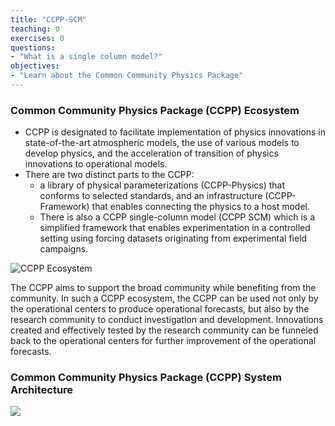 ```yaml
---
title: "CCPP-SCM"
teaching: 0
exercises: 0
questions:
- "What is a single column model?"
objectives:
- "Learn about the Common Community Physics Package"
---
```

### Common Community Physics Package (CCPP) Ecosystem
- CCPP is designated to facilitate implementation of physics innovations in state-of-the-art atmospheric models, the use of various models to develop physics, and the acceleration of transition of physics innovations to operational models. 
- There are two distinct parts to the CCPP: 
  - a library of physical parameterizations (CCPP-Physics) that conforms to selected standards, and an infrastructure (CCPP-Framework) that enables connecting the physics to a host model. 
  - There is also a CCPP single-column model (CCPP SCM) which is a simplified framework that enables experimentation in a controlled setting using forcing datasets originating from experimental field campaigns.
 
![CCPP Ecosystem](https://dtcenter.org/sites/default/files/inline-images/CCPP%20Ecosystem%20Detailed.png)

The CCPP aims to support the broad community while benefiting from the community. In such a CCPP ecosystem, the CCPP can be used not only by the operational centers to produce operational forecasts, but also by the research community to conduct investigation and development. Innovations created and effectively tested by the research community can be funneled back to the operational centers for further improvement of the operational forecasts.

### Common Community Physics Package (CCPP) System Architecture

![](https://dtcenter.org/sites/default/files/inline-images/ccpp_arch_host_1.png)
